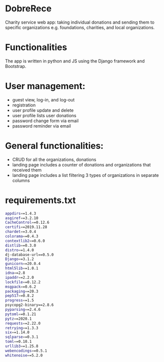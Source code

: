 # DobreRece
Charity service web app: taking individual donations and sending them to specific organizations e.g. foundations, charities, and local organizations.


# Functionalities
The app is written in python and JS using the Django framework and Bootstrap.

# User management:
- guest view, log-in, and log-out
- registration
- user profile update and delete
- user profile lists user donations
- password change form via email
- password reminder via email

# General functionalities:
- CRUD for all the organizations, donations
- landing page includes a counter of donations and organizations that received them
- landing page includes a list filtering 3 types of organizations in separate columns

# requirements.txt
```sh
appdirs==1.4.3
asgiref==3.2.10
CacheControl==0.12.6
certifi==2019.11.28
chardet==3.0.4
colorama==0.4.3
contextlib2==0.6.0
distlib==0.3.0
distro==1.4.0
dj-database-url==0.5.0
Django==3.1.2
gunicorn==20.0.4
html5lib==1.0.1
idna==2.8
ipaddr==2.2.0
lockfile==0.12.2
msgpack==0.6.2
packaging==20.3
pep517==0.8.2
progress==1.5
psycopg2-binary==2.8.6
pyparsing==2.4.6
pytoml==0.1.21
pytz==2020.1
requests==2.22.0
retrying==1.3.3
six==1.14.0
sqlparse==0.3.1
toml==0.10.1
urllib3==1.25.8
webencodings==0.5.1
whitenoise==5.2.0
```

